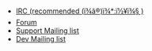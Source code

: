 
- [IRC (recommended (ï¾ã®)ï¾*:ï½¥ï¾§ )](http://smoothieware.org/irc)
- [Forum](forum/c-496918/general.md)
- [Support Mailing list](http://groups.google.com/group/smoothieware-support)
- [Dev Mailing list](http://groups.google.com/group/smoothie-dev)
